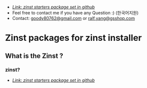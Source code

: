 * [*Link: zinst starters package set in github*](https://github.com/goody80/Ralf_Dev)
* Feel free to contact me if you have any Question :) (한국어지원)
* Contact: goody80762@gmail.com or ralf.yang@gsshop.com

# Zinst packages for zinst installer
## What is the Zinst ?
### zinst?
* [*Link: zinst starters package set in github*](https://github.com/goody80/Ralf_Dev)

